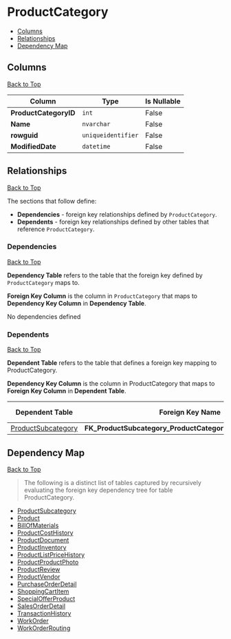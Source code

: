 # ProductCategory

* [Columns](#columns)
* [Relationships](#relationships)
* [Dependency Map](#dependency-map)

## Columns
[Back to Top](#productcategory)

Column | Type | Is Nullable
-------|------|------------
**ProductCategoryID** | `int` | False
**Name** | `nvarchar` | False
**rowguid** | `uniqueidentifier` | False
**ModifiedDate** | `datetime` | False

## Relationships
[Back to Top](#productcategory)


The sections that follow define:
* **Dependencies** - foreign key relationships defined by `ProductCategory`.
* **Dependents** - foreign key relationships defined by other tables that reference `ProductCategory`.

### Dependencies
[Back to Top](#productcategory)

**Dependency Table** refers to the table that the foreign key defined by `ProductCategory` maps to.

**Foreign Key Column** is the column in `ProductCategory` that maps to **Dependency Key Column** in **Dependency Table**.

No dependencies defined

### Dependents
[Back to Top](#productcategory)

**Dependent Table** refers to the table that defines a foreign key mapping to ProductCategory.

**Dependency Key Column** is the column in ProductCategory that maps to **Foreign Key Column** in **Dependent Table**.

Dependent Table | Foreign Key Name | Foreign Key Column | Dependency Key Column
----------------|------------------|--------------------|----------------------
[ProductSubcategory](./ProductSubcategory.md) | **FK_ProductSubcategory_ProductCategory_ProductCategoryID** | `ProductCategoryID` | `ProductCategoryID`

## Dependency Map
[Back to Top](#productcategory)

> The following is a distinct list of tables captured by recursively evaluating the foreign key dependency tree for table ProductCategory.

* [ProductSubcategory](./ProductSubcategory.md)
* [Product](./Product.md)
* [BillOfMaterials](./BillOfMaterials.md)
* [ProductCostHistory](./ProductCostHistory.md)
* [ProductDocument](./ProductDocument.md)
* [ProductInventory](./ProductInventory.md)
* [ProductListPriceHistory](./ProductListPriceHistory.md)
* [ProductProductPhoto](./ProductProductPhoto.md)
* [ProductReview](./ProductReview.md)
* [ProductVendor](./ProductVendor.md)
* [PurchaseOrderDetail](./PurchaseOrderDetail.md)
* [ShoppingCartItem](./ShoppingCartItem.md)
* [SpecialOfferProduct](./SpecialOfferProduct.md)
* [SalesOrderDetail](./SalesOrderDetail.md)
* [TransactionHistory](./TransactionHistory.md)
* [WorkOrder](./WorkOrder.md)
* [WorkOrderRouting](./WorkOrderRouting.md)
